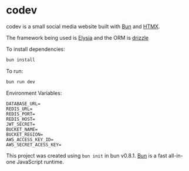 # codev

codev is a small social media website built with [Bun](https://bun.sh) and [HTMX](https://htmx.org).

The framework being used is [Elysia](https://elysiajs.com) and the ORM is [drizzle](https://orm.drizzle.team)

To install dependencies:

```bash
bun install
```

To run:

```bash
bun run dev
```

Environment Variables:

```
DATABASE_URL=
REDIS_URL=
REDIS_PORT=
REDIS_HOST=
JWT_SECRET=
BUCKET_NAME=
BUCKET_REGION=
AWS_ACCESS_KEY_ID=
AWS_SECRET_ACESS_KEY=
```

This project was created using `bun init` in bun v0.8.1. [Bun](https://bun.sh) is a fast all-in-one JavaScript runtime.

